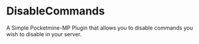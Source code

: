 # DisableCommands
A Simple Pocketmine-MP Plugin that allows you to disable commands you wish to disable in your server.
